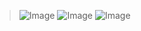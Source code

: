 > ![Image](https://github.com/user-attachments/assets/a9f3a680-20a6-43e7-80a4-10fdde2ed35e) ![Image](https://github.com/user-attachments/assets/7e72b4c0-3a86-418b-8f4a-92219faec2fd) ![Image](https://github.com/user-attachments/assets/10200daa-b24b-4a5d-a76f-3722fc19da41)
